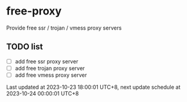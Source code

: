 
# free-proxy
Provide free ssr / trojan / vmess proxy servers


## TODO list
- [ ] add free ssr proxy server
- [ ] add free trojan proxy server
- [ ] add free vmess proxy server

Last updated at 2023-10-23 18:00:01 UTC+8, next update schedule at 2023-10-24 00:00:01 UTC+8

